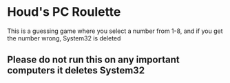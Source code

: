 # Houd's PC Roulette

This is a guessing game where you select a number from 1-8, and if you get the number wrong, System32 is deleted

## Please do not run this on any important computers it deletes System32
